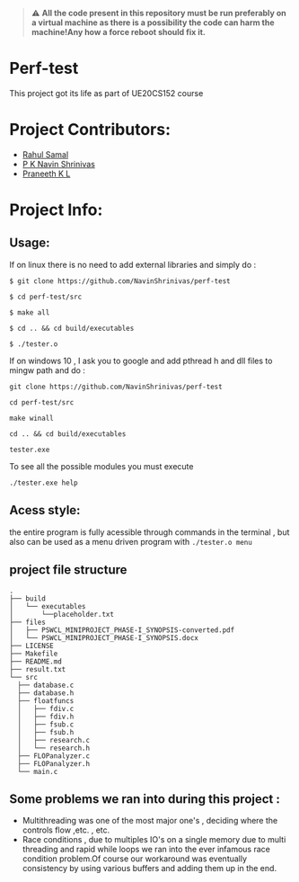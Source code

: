 > :warning: **All the code present in this repository must be run preferably on a virtual machine as there is a possibility the code can harm the machine!Any how a force reboot should fix it.**
# Perf-test

<p>This project got its life as part of UE20CS152 course</p>

# Project Contributors:

* [Rahul Samal](https://github.com/*add_your_link_here*)
* [P K Navin Shrinivas ](https://github.com/NavinShrinivas)
* [Praneeth K L](https://github.com/praneethk002)


# Project Info:
## Usage:
  If on linux there is no need to add external libraries and simply do :
  ```
  $ git clone https://github.com/NavinShrinivas/perf-test
  
  $ cd perf-test/src
  
  $ make all 
  
  $ cd .. && cd build/executables
  
  $ ./tester.o
  ```
  If on windows 10 , I ask you to google and add pthread h and dll files to mingw path and do :
  ```
  git clone https://github.com/NavinShrinivas/perf-test
  
  cd perf-test/src
  
  make winall
  
  cd .. && cd build/executables
  
  tester.exe
  ```
 To see all the possible modules you must execute
 ```
 ./tester.exe help
 ```
## Acess style:
  the entire program is fully acessible through commands in the terminal , but also can be used as a menu driven program with 
  ```./tester.o menu```

## project file structure 
  ```
 .
├── build
│   └── executables
│       └──placeholder.txt
├── files
│   ├── PSWCL_MINIPROJECT_PHASE-I_SYNOPSIS-converted.pdf
│   └── PSWCL_MINIPROJECT_PHASE-I_SYNOPSIS.docx
├── LICENSE
├── Makefile
├── README.md
├── result.txt
└── src
    ├── database.c
    ├── database.h
    ├── floatfuncs
    │   ├── fdiv.c
    │   ├── fdiv.h
    │   ├── fsub.c
    │   ├── fsub.h
    │   ├── research.c
    │   └── research.h
    ├── FLOPanalyzer.c
    ├── FLOPanalyzer.h
    └── main.c
  ```

## Some problems we ran into during this project :
* Multithreading was one of the most major one's , deciding where the controls flow ,etc. , etc.
*  Race conditions , due to multiples IO's on a single memory due to multi threading and rapid while loops we ran into the ever infamous race condition problem.Of course our workaround was eventually consistency by using various buffers and adding them up in the end.

